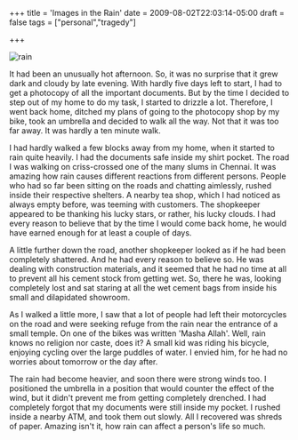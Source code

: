 +++
title = 'Images in the Rain'
date = 2009-08-02T22:03:14-05:00
draft = false
tags = ["personal","tragedy"]

+++

![rain](/../../img//images-in-the-rain.jpg)

It had been an unusually hot afternoon. So, it was no surprise that it grew dark and cloudy by late evening. With hardly five days left to start, I had to get a photocopy of all the important documents. But by the time I decided to step out of my home to do my task, I started to drizzle a lot. Therefore, I went back home, ditched my plans of going to the photocopy shop by my bike, took an umbrella and decided to walk all the way. Not that it was too far away. It was hardly a ten minute walk.

I had hardly walked a few blocks away from my home, when it started to rain quite heavily. I had the documents safe inside my shirt pocket. The road I was walking on criss-crossed one of the many slums in Chennai. It was amazing how rain causes different reactions from different persons. People who had so far been sitting on the roads and chatting aimlessly, rushed inside their respective shelters. A nearby tea shop, which I had noticed as always empty before, was teeming with customers. The shopkeeper appeared to be thanking his lucky stars, or rather, his lucky clouds. I had every reason to believe that by the time I would come back home, he would have earned enough for at least a couple of days.

A little further down the road, another shopkeeper looked as if he had been completely shattered. And he had every reason to believe so. He was dealing with construction materials, and it seemed that he had no time at all to prevent all his cement stock from getting wet. So, there he was, looking completely lost and sat staring at all the wet cement bags from inside his small and dilapidated showroom.

As I walked a little more, I saw that a lot of people had left their motorcycles on the road and were seeking refuge from the rain near the entrance of a small temple. On one of the bikes was written 'Masha Allah'. Well, rain knows no religion nor caste, does it? A small kid was riding his bicycle, enjoying cycling over the large puddles of water. I envied him, for he had no worries about tomorrow or the day after.

The rain had become heavier, and soon there were strong winds too. I positioned the umbrella in a position that would counter the effect of the wind, but it didn't prevent me from getting completely drenched. I had completely forgot that my documents were still inside my pocket. I rushed inside a nearby ATM, and took them out slowly. All I recovered was shreds of paper. Amazing isn't it, how rain can affect a person's life so much.